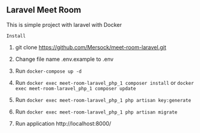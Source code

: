 ## Laravel Meet Room

This is simple project with laravel with Docker 

`Install`
1. git clone https://github.com/Mersock/meet-room-laravel.git

2. Change file name .env.example to .env

3. Run  `docker-compose up -d`

4. Run  `docker exec meet-room-laravel_php_1 composer install` or `docker exec meet-room-laravel_php_1 composer update` 

5. Run  `docker exec meet-room-laravel_php_1 php artisan key:generate`

6. Run  `docker exec meet-room-laravel_php_1 php artisan migrate`

7. Run application http://localhost:8000/
